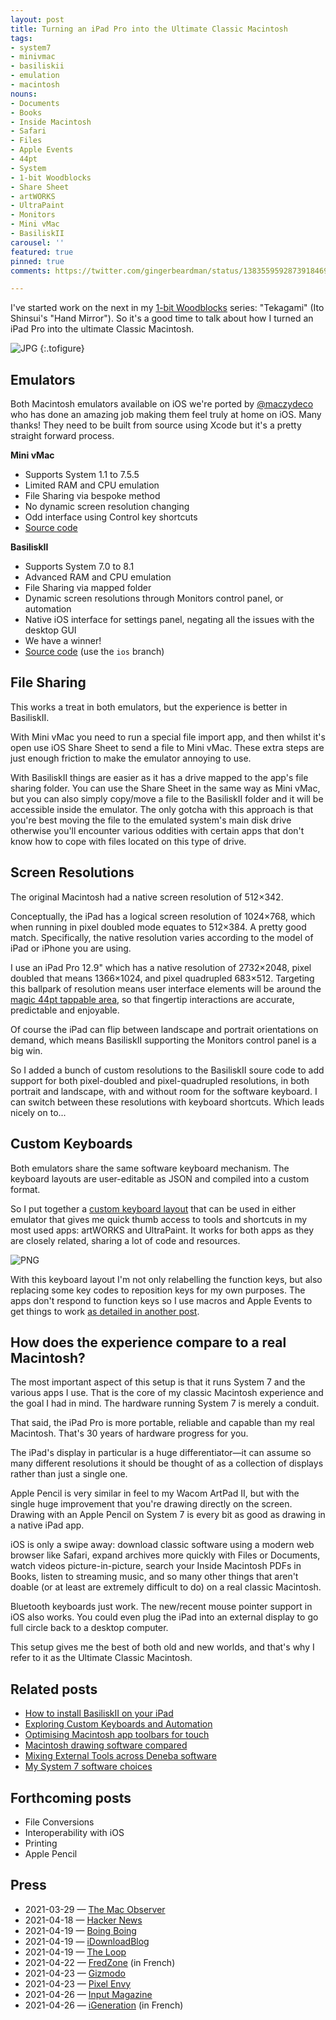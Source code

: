 ```yaml
---
layout: post
title: Turning an iPad Pro into the Ultimate Classic Macintosh
tags:
- system7
- minivmac
- basiliskii
- emulation
- macintosh
nouns:
- Documents
- Books
- Inside Macintosh
- Safari
- Files
- Apple Events
- 44pt
- System
- 1-bit Woodblocks
- Share Sheet
- artWORKS
- UltraPaint
- Monitors
- Mini vMac
- BasiliskII
carousel: ''
featured: true
pinned: true
comments: https://twitter.com/gingerbeardman/status/1383559592873918469

---
```

I've started work on the next in my [1-bit Woodblocks](/tag/1bitwoodblocks/) series: "Tekagami" (Ito Shinsui's "Hand Mirror"). So it's a good time to talk about how I turned an iPad Pro into the ultimate Classic Macintosh.

![JPG](/images/posts/ultimate-classic-macintosh-1.jpg "One of my drawings in Deneba UltraPaint on System 7, running in a Macintosh emulator on an iPad Pro")
{:.tofigure}

## Emulators

Both Macintosh emulators available on iOS we're ported by [@maczydeco](https://Twitter.com/maczydeco "@maczydeco") who has done an amazing job making them feel truly at home on iOS. Many thanks! They need to be built from source using Xcode but it's a pretty straight forward process.

**Mini vMac**

* Supports System 1.1 to 7.5.5
* Limited RAM and CPU emulation
* File Sharing via bespoke method
* No dynamic screen resolution changing
* Odd interface using Control key shortcuts
* [Source code](https://github.com/zydeco/minivmac4ios)

**BasiliskII**

* Supports System 7.0 to 8.1
* Advanced RAM and CPU emulation
* File Sharing via mapped folder
* Dynamic screen resolutions through Monitors control panel, or automation
* Native iOS interface for settings panel, negating all the issues with the desktop GUI
* We have a winner!
* [Source code](https://github.com/zydeco/macemu/wiki/BasiliskII-for-iOS) (use the `ios` branch)

## File Sharing

This works a treat in both emulators, but the experience is better in BasiliskII.

With Mini vMac you need to run a special file import app, and then whilst it's open use iOS Share Sheet to send a file to Mini vMac. These extra steps are just enough friction to make the emulator annoying to use.

With BasiliskII things are easier as it has a drive mapped to the app's file sharing folder. You can use the Share Sheet in the same way as Mini vMac, but you can also simply copy/move a file to the BasiliskII folder and it will be accessible inside the emulator. The only gotcha with this approach is that you're best moving the file to the emulated system's main disk drive otherwise you'll encounter various oddities with certain apps that don't know how to cope with files located on this type of drive.

## Screen Resolutions

The original Macintosh had a native screen resolution of 512×342.

Conceptually, the iPad has a logical screen resolution of 1024×768, which when running in pixel doubled mode equates to 512×384. A pretty good match. Specifically, the native resolution varies according to the model of iPad or iPhone you are using.

I use an iPad Pro 12.9" which has a native resolution of 2732×2048, pixel doubled that means 1366×1024, and pixel quadrupled 683×512. Targeting this ballpark of resolution means user interface elements will be around the [magic 44pt tappable area](https://developer.apple.com/design/human-interface-guidelines/ios/visual-design/adaptivity-and-layout/), so that fingertip interactions are accurate, predictable and enjoyable.

Of course the iPad can flip between landscape and portrait orientations on demand, which means BasiliskII supporting the Monitors control panel is a big win.

So I added a bunch of custom resolutions to the BasiliskII soure code to add support for both pixel-doubled and pixel-quadrupled resolutions, in both portrait and landscape, with and without room for the software keyboard. I can switch between these resolutions with keyboard shortcuts. Which leads nicely on to...

## Custom Keyboards

Both emulators share the same software keyboard mechanism. The keyboard layouts are user-editable as JSON and compiled into a custom format.

So I put together a [custom keyboard layout](https://github.com/gingerbeardman/artworks-keyboard) that can be used in either emulator that gives me quick thumb access to tools and shortcuts in my most used apps: artWORKS and UltraPaint. It works for both apps as they are closely related, sharing a lot of code and resources.

![PNG](/images/posts/ultimate-classic-macintosh-2.png)

With this keyboard layout I'm not only relabelling the function keys, but also replacing some key codes to reposition keys for my own purposes. The apps don't respond to function keys so I use macros and Apple Events to get things to work [as detailed in another post](/2021/04/19/automating-interactions-using-apple-events/).

## How does the experience compare to a real Macintosh?

The most important aspect of this setup is that it runs System 7 and the various apps I use. That is the core of my classic Macintosh experience and the goal I had in mind. The hardware running System 7 is merely a conduit.

That said, the iPad Pro is more portable, reliable and capable than my real Macintosh. That's 30 years of hardware progress for you.

The iPad's display in particular is a huge differentiator—it can assume so many different resolutions it should be thought of as a collection of displays rather than just a single one.

Apple Pencil is very similar in feel to my Wacom ArtPad II, but with the single huge improvement that you're drawing directly on the screen. Drawing with an Apple Pencil on System 7 is every bit as good as drawing in a native iPad app.

iOS is only a swipe away: download classic software using a modern web browser like Safari, expand archives more quickly with Files or Documents, watch videos picture-in-picture, search your Inside Macintosh PDFs in Books, listen to streaming music, and so many other things that aren't doable (or at least are extremely difficult to do) on a real classic Macintosh.

Bluetooth keyboards just work. The new/recent mouse pointer support in iOS also works. You could even plug the iPad into an external display to go full circle back to a desktop computer.

This setup gives me the best of both old and new worlds, and that's why I refer to it as the Ultimate Classic Macintosh.

## Related posts

* [How to install BasiliskII on your iPad](/2021/04/21/building-basiliskii-for-ios/)
* [Exploring Custom Keyboards and Automation](/2021/04/19/automating-interactions-using-apple-events/)
* [Optimising Macintosh app toolbars for touch](/2021/03/28/changing-the-size-of-toolbar-items-using-resedit/)
* [Macintosh drawing software compared](/2021/04/24/macintosh-drawing-software-compared/)
* [Mixing External Tools across Deneba software](/2021/04/25/mixing-external-tools-across-deneba-software/)
* [My System 7 software choices](https://blog.gingerbeardman.com/2021/04/30/my-system-7-software-choices/)

## Forthcoming posts

* File Conversions
* Interoperability with iOS
* Printing
* Apple Pencil

## Press

* 2021-03-29 — [The Mac Observer](https://www.macobserver.com/cool-stuff-found/emulating-mac-plus-ios/)
* 2021-04-18 — [Hacker News](https://news.ycombinator.com/item?id=26854990)
* 2021-04-19 — [Boing Boing](https://boingboing.net/2021/04/19/ipad-pro-turned-into-the-best-classic-mac-there-ever-was.html)
* 2021-04-19 — [iDownloadBlog](https://www.idownloadblog.com/2021/04/19/ipad-pro-classic-macintosh-emulator/)
* 2021-04-19 — [The Loop](https://www.loopinsight.com/2021/04/19/turning-an-ipad-pro-into-the-ultimate-classic-macintosh/)
* 2021-04-22 — [FredZone](https://www.fredzone.org/et-si-vous-transformiez-votre-ipad-en-macintosh-portable-2828) (in French)
* 2021-04-23 — [Gizmodo](https://gizmodo.com/this-artist-turned-their-ipad-pro-into-a-classic-macint-1846749495)
* 2021-04-23 — [Pixel Envy](https://pxlnv.com/linklog/classic-macintosh-painting/)
* 2021-04-26 — [Input Magazine](https://www.inputmag.com/tech/this-artist-uses-an-ipad-pro-running-classic-macintosh-os-to-make-nfts)
* 2021-04-26 — [iGeneration](https://www.igen.fr/ipad/2021/04/un-ipad-pro-sous-systeme-7-pour-dessiner-en-noir-et-blanc-122071) (in French)
